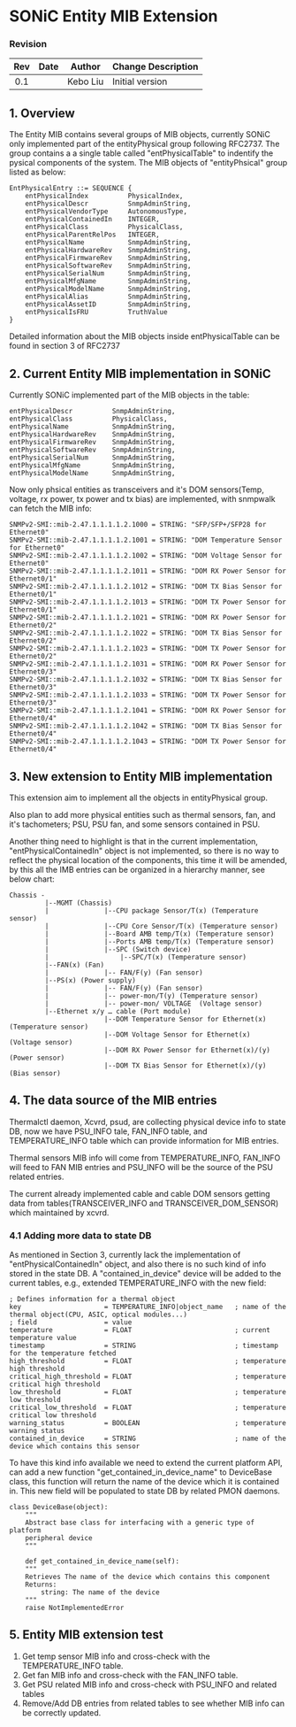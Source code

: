 # SONiC Entity MIB Extension #

### Revision ###

 | Rev |     Date    |       Author       | Change Description                |
 |:---:|:-----------:|:------------------:|-----------------------------------|
 | 0.1 |             |      Kebo Liu      | Initial version                   |



## 1. Overview 

The Entity MIB contains several groups of MIB objects, currently SONiC only implemented part of the entityPhysical group following RFC2737. The group contains a a single table called "entPhysicalTable" to indentify the pysical components of the system. The MIB objects of "entityPhsical" group listed as below:

	EntPhysicalEntry ::= SEQUENCE {
		entPhysicalIndex          PhysicalIndex,
		entPhysicalDescr          SnmpAdminString,
		entPhysicalVendorType     AutonomousType,
		entPhysicalContainedIn    INTEGER,
		entPhysicalClass          PhysicalClass,
		entPhysicalParentRelPos   INTEGER,
		entPhysicalName           SnmpAdminString,
		entPhysicalHardwareRev    SnmpAdminString,
		entPhysicalFirmwareRev    SnmpAdminString,
		entPhysicalSoftwareRev    SnmpAdminString,
		entPhysicalSerialNum      SnmpAdminString,
		entPhysicalMfgName        SnmpAdminString,
		entPhysicalModelName      SnmpAdminString,
		entPhysicalAlias          SnmpAdminString,
		entPhysicalAssetID        SnmpAdminString,
		entPhysicalIsFRU          TruthValue
	}

Detailed information about the MIB objects inside entPhysicalTable can be found in section 3 of RFC2737

## 2. Current Entity MIB implementation in SONiC
Currently SONiC implemented part of the MIB objects in the table:

	entPhysicalDescr          SnmpAdminString,
	entPhysicalClass          PhysicalClass, 
	entPhysicalName           SnmpAdminString,
	entPhysicalHardwareRev    SnmpAdminString,
	entPhysicalFirmwareRev    SnmpAdminString,
	entPhysicalSoftwareRev    SnmpAdminString,
	entPhysicalSerialNum      SnmpAdminString,
	entPhysicalMfgName        SnmpAdminString,
	entPhysicalModelName      SnmpAdminString,

Now only phsical entities as transceivers and it's DOM sensors(Temp, voltage, rx power, tx power and tx bias) are implemented, with snmpwalk can fetch the MIB info:

	SNMPv2-SMI::mib-2.47.1.1.1.1.2.1000 = STRING: "SFP/SFP+/SFP28 for Ethernet0"
	SNMPv2-SMI::mib-2.47.1.1.1.1.2.1001 = STRING: "DOM Temperature Sensor for Ethernet0"
	SNMPv2-SMI::mib-2.47.1.1.1.1.2.1002 = STRING: "DOM Voltage Sensor for Ethernet0"
	SNMPv2-SMI::mib-2.47.1.1.1.1.2.1011 = STRING: "DOM RX Power Sensor for Ethernet0/1"
	SNMPv2-SMI::mib-2.47.1.1.1.1.2.1012 = STRING: "DOM TX Bias Sensor for Ethernet0/1"
	SNMPv2-SMI::mib-2.47.1.1.1.1.2.1013 = STRING: "DOM TX Power Sensor for Ethernet0/1"
	SNMPv2-SMI::mib-2.47.1.1.1.1.2.1021 = STRING: "DOM RX Power Sensor for Ethernet0/2"
	SNMPv2-SMI::mib-2.47.1.1.1.1.2.1022 = STRING: "DOM TX Bias Sensor for Ethernet0/2"
	SNMPv2-SMI::mib-2.47.1.1.1.1.2.1023 = STRING: "DOM TX Power Sensor for Ethernet0/2"
	SNMPv2-SMI::mib-2.47.1.1.1.1.2.1031 = STRING: "DOM RX Power Sensor for Ethernet0/3"
	SNMPv2-SMI::mib-2.47.1.1.1.1.2.1032 = STRING: "DOM TX Bias Sensor for Ethernet0/3"
	SNMPv2-SMI::mib-2.47.1.1.1.1.2.1033 = STRING: "DOM TX Power Sensor for Ethernet0/3"
	SNMPv2-SMI::mib-2.47.1.1.1.1.2.1041 = STRING: "DOM RX Power Sensor for Ethernet0/4"
	SNMPv2-SMI::mib-2.47.1.1.1.1.2.1042 = STRING: "DOM TX Bias Sensor for Ethernet0/4"
	SNMPv2-SMI::mib-2.47.1.1.1.1.2.1043 = STRING: "DOM TX Power Sensor for Ethernet0/4"

## 3. New extension to Entity MIB implementation
This extension aim to implement all the objects in entityPhysical group.

Also plan to add more physical entities such as thermal sensors, fan, and it's tachometers; PSU, PSU fan, and some sensors contained in PSU.

Another thing need to highlight is that in the current implementation, "entPhysicalContainedIn" object is not implemented, so there is no way to reflect the physical location of the components, this time it will be amended, by this all the IMB entries can be organized in a hierarchy manner, see below chart:

	Chassis -
	         |--MGMT (Chassis)
	         |              |--CPU package Sensor/T(x) (Temperature sensor)
	         |              |--CPU Core Sensor/T(x) (Temperature sensor)
	         |              |--Board AMB temp/T(x) (Temperature sensor)
	         |              |--Ports AMB temp/T(x) (Temperature sensor)
	         |              |--SPC (Switch device)
	         |                  |--SPC/T(x) (Temperature sensor)
	         |--FAN(x) (Fan)
	         |              |-- FAN/F(y) (Fan sensor)
	         |--PS(x) (Power supply)
	         |              |-- FAN/F(y) (Fan sensor)
	         |              |-- power-mon/T(y) (Temperature sensor)
	         |              |-- power-mon/ VOLTAGE  (Voltage sensor)
	         |--Ethernet x/y … cable (Port module)
                            |--DOM Temperature Sensor for Ethernet(x)  (Temperature sensor)
                            |--DOM Voltage Sensor for Ethernet(x)  (Voltage sensor)
                            |--DOM RX Power Sensor for Ethernet(x)/(y) (Power sensor)
                            |--DOM TX Bias Sensor for Ethernet(x)/(y) (Bias sensor)


## 4. The data source of the MIB entries

Thermalctl daemon, Xcvrd, psud, are collecting physical device info to state DB, now we have PSU_INFO tale, FAN_INFO table, and TEMPERATURE_INFO table which can provide information for MIB entries. 

Thermal sensors MIB info will come from TEMPERATURE_INFO, FAN_INFO will feed to FAN MIB entries and PSU_INFO will be the source of the PSU related entries.

The current already implemented cable and cable DOM sensors getting data from tables(TRANSCEIVER_INFO and TRANSCEIVER_DOM_SENSOR) which maintained by xcvrd.

### 4.1 Adding more data to state DB

As mentioned in Section 3, currently lack the implementation of "entPhysicalContainedIn" object, and also there is no such kind of info stored in the state DB. A "contained_in_device" device will be added to the current tables, e.g., extended TEMPERATURE_INFO with the new field:

	; Defines information for a thermal object
	key                     = TEMPERATURE_INFO|object_name   ; name of the thermal object(CPU, ASIC, optical modules...)
	; field                 = value
	temperature             = FLOAT                          ; current temperature value
	timestamp               = STRING                         ; timestamp for the temperature fetched
	high_threshold          = FLOAT                          ; temperature high threshold
	critical_high_threshold = FLOAT                          ; temperature critical high threshold
	low_threshold           = FLOAT                          ; temperature low threshold
	critical_low_threshold  = FLOAT                          ; temperature critical low threshold
	warning_status          = BOOLEAN                        ; temperature warning status
	contained_in_device     = STRING                         ; name of the device which contains this sensor

To have this kind info available we need to extend the current platform API, can add a new function "get_contained_in_device_name" to DeviceBase class, this function will return the name of the device which it is contained in. This new field will be populated to state DB by related PMON daemons.

	class DeviceBase(object):
	    """
	    Abstract base class for interfacing with a generic type of platform
	    peripheral device
	    """

	    def get_contained_in_device_name(self):
		"""
		Retrieves The name of the device which contains this component
		Returns:
		    string: The name of the device
		"""
		raise NotImplementedError

## 5. Entity MIB extension test

1. Get temp sensor MIB info and cross-check with the TEMPERATURE_INFO table.
2. Get fan MIB info and cross-check with the FAN_INFO table.
3. Get PSU related MIB info and cross-check with PSU_INFO and related tables
3. Remove/Add DB entries from related tables to see whether MIB info can be correctly updated.

